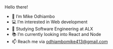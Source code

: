 Hello there!
- :man: I’m Mike Odhiambo
- :computer: I’m interested in Web development
- :school: Studying Software Engineering at ALX
- :books: I’m currently looking into React and Node
- 📫 Reach me via odhiambomike413@gmail.com

<!---
MikeOdhiambo/MikeOdhiambo is a ✨ special ✨ repository because its `README.md` (this file) appears on your GitHub profile.
You can click the Preview link to take a look at your changes.
--->
